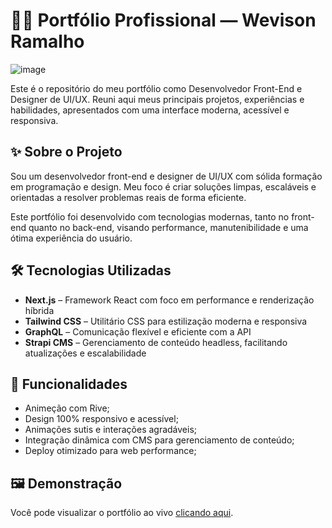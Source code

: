 # 🧑‍💻 Portfólio Profissional — Wevison Ramalho
![image](https://github.com/user-attachments/assets/8ec1a935-8751-40a8-852e-9786df6ea3f2)

Este é o repositório do meu portfólio como Desenvolvedor Front-End e Designer de UI/UX. Reuni aqui meus principais projetos, experiências e habilidades, apresentados com uma interface moderna, acessível e responsiva.

## ✨ Sobre o Projeto

Sou um desenvolvedor front-end e designer de UI/UX com sólida formação em programação e design. Meu foco é criar soluções limpas, escaláveis e orientadas a resolver problemas reais de forma eficiente.

Este portfólio foi desenvolvido com tecnologias modernas, tanto no front-end quanto no back-end, visando performance, manutenibilidade e uma ótima experiência do usuário.

## 🛠️ Tecnologias Utilizadas

- **Next.js** – Framework React com foco em performance e renderização híbrida
- **Tailwind CSS** – Utilitário CSS para estilização moderna e responsiva
- **GraphQL** – Comunicação flexível e eficiente com a API
- **Strapi CMS** – Gerenciamento de conteúdo headless, facilitando atualizações e escalabilidade

## 🚀 Funcionalidades

- Animeção com Rive;
- Design 100% responsivo e acessível;
- Animações sutis e interações agradáveis;
- Integração dinâmica com CMS para gerenciamento de conteúdo;
- Deploy otimizado para web performance;

## 🖼️ Demonstração

Você pode visualizar o portfólio ao vivo [clicando aqui](https://portfolio-red-tau-19.vercel.app/).
